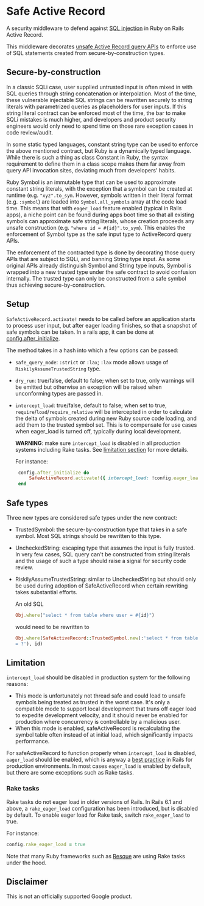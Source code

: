 # Safe Active Record

A security middleware to defend against
[SQL injection](https://en.wikipedia.org/wiki/SQL_injection) in Ruby on Rails
Active Record.

This middleware decorates
[unsafe Active Record query APIs](https://rails-sqli.org/) to enforce use of
SQL statements created from secure-by-construction types.

## Secure-by-construction

In a classic SQLi case, user supplied untrusted input is often mixed in with SQL
queries through string concatenation or interpolation. Most of the time, these
vulnerable injectable SQL strings can be rewritten securely to string literals
with parametrized queries as placeholders for user inputs. If this string
literal contract can be enforced most of the time, the bar to make SQLi mistakes
is much higher, and developers and product security engineers would only need to
spend time on those rare exception cases in code review/audit.

In some static typed languages, constant string type can be used to enforce the
above mentioned contract, but Ruby is a dynamically typed language. While there
is such a thing as class Constant in Ruby, the syntax requirement to define them
in a class scope makes them far away from query API invocation sites, deviating
much from developers' habits.

Ruby Symbol is an immutable type that can be used to approximate constant string
literals, with the exception that a symbol can be created at runtime (e.g.
`"xyz".to_sym`. However, symbols written in their literal format (e.g.
`:symbol`) are loaded into `Symbol.all_symbols` array at the code load time.
This means that with `eager_load` feature enabled (typical in Rails apps), a
niche point can be found during apps boot time so that all existing symbols can
approximate safe string literals, whose creation proceeds any unsafe
construction (e.g. `"where id = #{id}".to_sym`). This enables the enforcement of
Symbol type as the safe input type to ActiveRecord query APIs.

The enforcement of the contracted type is done by decorating those query APIs
that are subject to SQLi, and banning String type input. As some original APIs
already distinguish Symbol and String type inputs, Symbol is wrapped into a new
trusted type under the safe contract to avoid confusion internally. The trusted
type can only be constructed from a safe symbol thus achieving
secure-by-construction.

## Setup

`SafeActiveRecord.activate!` needs to be called before an application starts to
process user input, but after eager loading finishes, so that a snapshot of
safe symbols can be taken. In a rails app, it can be done at
[config.after_initialize](https://guides.rubyonrails.org/configuring.html#config-after-initialize).

The method takes in a hash into which a few options can be passed:

*   `safe_query_mode`: `:strict` or `:lax`; `:lax` mode allows usage of
    `RiskilyAssumeTrustedString` type.
*   `dry_run`: true/false, default to false; when set to true, only warnings
    will be emitted but otherwise an exception will be raised when unconforming
    types are passed in.
*   `intercept_load`: true/false, default to false; when set to true,
    `require`/`load`/`require_relative` will be intercepted in order to
    calculate the delta of symbols created during new Ruby source code loading,
    and add them to the trusted symbol set. This is to compensate for use cases
    when eager_load is turned off, typically during local development.

    **WARNING**: make sure `intercept_load` is disabled in all production systems including Rake tasks. See [limitation section](#limitation) for more details.

    For instance:

    ```ruby
     config.after_initialize do
         SafeActiveRecord.activate!({ intercept_load: !config.eager_load })
     end
    ```

## Safe types

Three new types are considered safe types under the new contract:

*   TrustedSymbol: the secure-by-construction type that takes in a safe symbol.
    Most SQL strings should be rewritten to this type.
*   UncheckedString: escaping type that assumes the input is fully trusted. In
    very few cases, SQL query can't be constructed from string literals and the
    usage of such a type should raise a signal for security code review.
*   RiskilyAssumeTrustedString: similar to UncheckedString but should only be
    used during adoption of SafeActiveRecord when certain rewriting takes
    substantial efforts.

    An old SQL

    ```ruby
    Obj.where("select * from table where user = #{id}")
    ```

    would need to be rewritten to

    ```ruby
    Obj.where(SafeActiveRecord::TrustedSymbol.new(:'select * from table where user
    = ?'), id)
    ```

## Limitation

`intercept_load` should be disabled in production system for the following reasons:

* This mode is unfortunately not thread safe and could lead to unsafe
symbols being treated as trusted in the worst case. It's only a compatible mode
to support local development that truns off eager load to expedite development
velocity, and it should never be enabled for production where concurrency is
controllable by a malicious user.
* When this mode is enabled, safeActiveRecord is recalculating the symbol table often instead of at initial load, which significantly impacts performance.

For safeActiveRecord to function properly when `intercept_load` is disabled, `eager_load` should be enabled, which is anyway a [best practice](https://guides.rubyonrails.org/autoloading_and_reloading_constants.html#eager-loading) in Rails for production environments. In most cases `eager_load` is enabled by default, but there are some exceptions such as Rake tasks.

### Rake tasks

Rake tasks do not eager load in older versions of Rails. In Rails 6.1 and above, a `rake_eager_load` configuration has been introduced, but is disabled by default. To enable eager load for Rake task, switch `rake_eager_load` to true.

For instance:

```ruby
config.rake_eager_load = true
```

Note that many Ruby frameworks such as [Resque](https://github.com/resque/resque#introduction) are using Rake tasks under the hood.

## Disclaimer

This is not an officially supported Google product.
